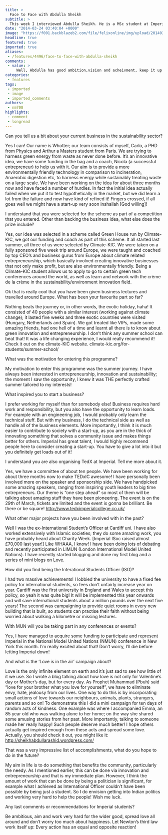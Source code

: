 ```yaml
---
title: >
  Face to Face with Abdulla Sheikh
subtitle: >
  This week I interviewed Abdulla Sheikh. He is a MSc student at Imperial who has recently started a business and is currently organising TedX Imperial as well as working on a number of other exciting projects.
date: "2014-03-24 03:40:04 +0000"
image: "https://f001.backblazeb2.com/file/felixonline/img/upload/201403240340-jal08-whotter.jpg"
headline: true
featured: true
imported: true
aliases:
 - /features/4496/face-to-face-with-abdulla-sheikh
comments:
 - value: >
     Well, Abdulla has good ambition,vision and acheivment, keep it up . We wish all the best for your future.
categories:
 - features
tags:
 - imported
 - image
 - imported_comments
authors:
 - nm708
highlights:
 - comment
 - longread
---
```


Can you tell us a bit about your current business in the sustainability sector?

Yes I can! Our name is Whotter; our team consists of myself, Carlo, a PHD from Physics and Arthur a Masters student from Paris. We are trying to harness green energy from waste as never done before. It’s an innovative idea, we have some funding in the bag and a coach, Nicola (a successful entrepreneur) to help us with it. Our aim is to provide a more environmentally friendly technology in comparison to incineration, Anaerobic digestion etc, to harness energy while sustainably treating waste on a large scale. We have been working on the idea for about three months now and have faced a number of hurdles. In fact the initial idea actually failed when we put it to test hypothetically in the market, but we did learn a lot from the failure and now have kind of refined it! Fingers crossed, if all goes well we might have a start-up very soon inshallah [God willing]!

I understand that you were selected for the scheme as part of a competition that you entered. Other than backing the business idea, what else does the prize include?

Yes, our idea was selected in a scheme called Green House run by Climate-KIC, we got our funding and coach as part of this scheme. It all started last summer, all three of us were selected by Climate-KIC. We were taken on a fully sponsored five week trip around Europe, we were taught and coached by top CEO’s and business gurus from Europe about climate related entrepreneurship, which basically involved creating innovative businesses that not only make profit, but are also environmentally friendly. Being a Climate-KIC student allows us to apply to go to certain green tech conferences around the world, as well as learn and network with the crème de la crème in the sustainability/environment innovation field.

Ok that is really cool that you have been given business lectures and travelled around Europe. What has been your favourite part so far?

Nothing beats the journey or, in other words, the exotic holiday, haha! It consisted of 40 people with a similar interest (working against climate change); it lasted five weeks and three exotic countries were visited (Hungary, Netherlands and Spain). We got treated like VIPs, made some amazing friends, had one hell of a time and learnt all there is to know about green innovation and entrepreneurship. I don’t think any summer school can beat that! It was a life changing experience, I would really recommend it! Check it out on the climate-KIC website. climate-kic.org/for-students/summer-school/

What was the motivation for entering this programme?

My motivation to enter this programme was the summer journey. I have always been interested in entrepreneurship, innovation and sustainability; the moment I saw the opportunity, I knew it was THE perfectly crafted summer tailored to my interests!

What inspired you to start a business?

I prefer working for myself than for somebody else! Business requires hard work and responsibility, but you also have the opportunity to learn loads. For example with an engineering job, I would probably only learn the technical stuff. But with my business, I do the technical side as well as handle all of the business elements. More importantly, I think it is much easier to contribute to society with a start-up, as you are in the thick of innovating something that solves a community issue and makes things better for others. Imperial has great talent, I would highly recommend people here to consider creating a start-up. You have to give a lot into it but you definitely get loads out of it!

I understand you are also organising TedX at Imperial. Tell me more about it.

Yes, we have a committee of about ten people. We have been working for about three months now to make TEDxIC awesome! I have personally been involved more on the speaker and sponsorship side. We have handpicked some amazing speakers, ranging from inspiring youth leaders to big time entrepreneurs. Our theme is “one step ahead” so most of them will be talking about amazing stuff they have been pioneering. The event is on the 29th of March, tickets are limited and the event is gonna be brilliant. Be there or be square! http://www.tedximperialcollege.co.uk/

What other major projects have you been involved with in the past?

Well I was the ex-International Student’s Officer at Cardiff uni. I have also worked extensively with Islamic societies; they do some amazing work, you have probably heard about Charity Week. [Imperial ISoc raised almost £70,000 last year!] Like WHAAA, I know! I have been doing lots of debating and recently participated in LIMUN (London International Model United Nations). I have recently started blogging and done my first blog and a series of mini blogs on Love.

 How did you find being the Interational Students Officer (ISO)?

I had two massive achievements! I lobbied the university to have a fixed fee policy for international students, so fees don’t unfairly increase year on year. Cardiff was the first university in England and Wales to accept this policy, so yeah it was quite big! It will be implemented this year onwards and will save international students about a million pounds over the next five years! The second was campaigning to provide quiet rooms in every new building that is built, so students can practise their faith without being worried about walking a kilometre or missing lectures.

With MUN will you be taking part in any conferences or events?

Yes, I have managed to acquire some funding to participate and represent Imperial in the National Model United Nations (NMUN) conference in New York this month. I’m really excited about that! Don’t worry, I’ll die before letting Imperial down!

And what is the ‘Love is in the air’ campaign about?

Love is the only infinite element on earth and it’s just sad to see how little of it we use. So I wrote a blog talking about how love is not only for Valentine’s day or Mother’s day, but for every day. As Prophet Muhammad (Pbuh) said “love for your brother what you love for yourself”, we have to eliminate envy, hate, jealousy from our lives. One way to do this is by incorporating small actions of love towards our neighbours, animals, plants, strangers, parents and so on! To demonstrate this I did a mini campaign for ten days of random acts of kindness. One example was where I accompanied Emma, an 85 year old who was walking alone to her home; on the way she shared some amusing stories from her past. More importantly, talking to someone made her really happy! Such people deserve much better! I hope others actually get inspired enough from these acts and spread some love. Actually, you should check it out, you might like it: http://sheikhabdullarashid.wordpress.com/

That was a very impressive list of accomplishments, what do you hope to do in the future?

My aim in life is to do something that benefits the community, particularly the needy. As I mentioned earlier, this can be done via innovation and entrepreneurship and that is my immediate plan. However, I think the amount of work that can be done by being a politician is significant, for example what I achieved as International Officer couldn’t have been possible by being just a student. So I do envision getting into Indian politics and working very hard to help the people! Wish me luck.

Any last comments or recommendations for Imperial students?

Be ambitious, aim and work very hard for the wider good, spread love all around and don’t worry too much about happiness. Let Newton’s third law work itself up: Every action has an equal and opposite reaction!

